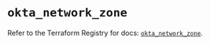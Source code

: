 # `okta_network_zone`

Refer to the Terraform Registry for docs: [`okta_network_zone`](https://registry.terraform.io/providers/okta/okta/4.10.0/docs/resources/network_zone).
